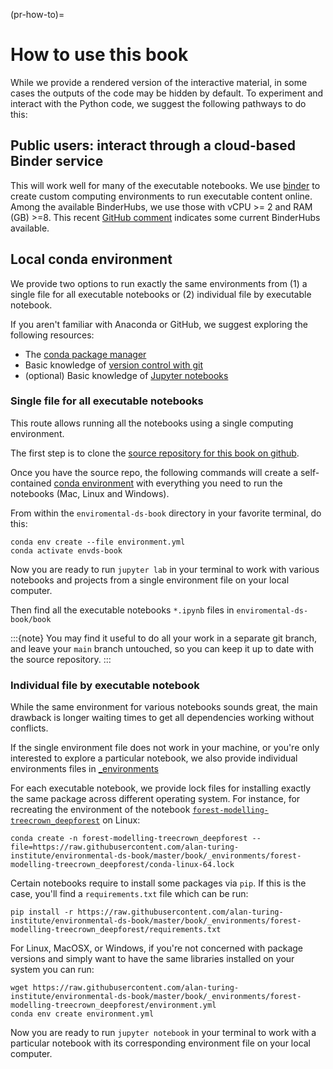 (pr-how-to)=
# How to use this book

While we provide a rendered version of the interactive material, in some cases the outputs of the code may be hidden by default. To experiment and interact with the Python code, we suggest the following pathways to do this:

## Public users: interact through a cloud-based Binder service 
This will work well for many of the executable notebooks. We use [binder](https://mybinder.readthedocs.io/en/latest/index.html) to create custom computing environments to run executable content online. Among the available BinderHubs, we use those with vCPU >= 2 and RAM (GB) >=8. This recent [GitHub comment](https://github.com/pangeo-data/pangeo-binder/issues/195#issuecomment-989107771) indicates some current BinderHubs available.   

## Local conda environment
We provide two options to run exactly the same environments from (1) a single file for all executable notebooks or (2) individual file by executable notebook. 

If you aren't familiar with Anaconda or GitHub, we suggest exploring the following resources:

* The [conda package manager](https://docs.conda.io/en/latest/)
* Basic knowledge of [version control with git](https://git-scm.com)
* (optional) Basic knowledge of [Jupyter notebooks](https://jupyter-notebook.readthedocs.io/en/stable/)

### Single file for all executable notebooks
This route allows running all the notebooks using a single computing environment. 

The first step is to clone the [source repository for this book on github](https://github.com/alan-turing-institute/environmental-ds-book).

Once you have the source repo, the following commands will create a self-contained
[conda environment](https://docs.conda.io/projects/conda/en/latest/user-guide/concepts/environments.html)
with everything you need to run the notebooks (Mac, Linux and Windows).

From within the `enviromental-ds-book` directory in your favorite terminal, do this:

```
conda env create --file environment.yml
conda activate envds-book
```

Now you are ready to run `jupyter lab` in your terminal to work with various notebooks and projects from a single environment file on your local computer.

Then find all the executable notebooks `*.ipynb` files in `enviromental-ds-book/book`

:::{note}
You may find it useful to do all your work in a separate git branch,  and leave your `main` branch untouched, so you can keep it up to date with the source repository.
:::

### Individual file by executable notebook
While the same environment for various notebooks sounds great, the main drawback is longer waiting times to get all dependencies working without conflicts. 

If the single environment file does not work in your machine, or you're only interested to explore a particular notebook, we also provide individual environments files in [_environments](./_environments)

For each executable notebook, we provide lock files for installing exactly the same package across different operating system. For instance, for recreating the environment of the notebook [`forest-modelling-treecrown_deepforest`](https://github.com/alan-turing-institute/environmental-ds-book/blob/master/book/forest/modelling/forest-modelling-treecrown_deepforest.ipynb) on Linux:

```
conda create -n forest-modelling-treecrown_deepforest --file=https://raw.githubusercontent.com/alan-turing-institute/environmental-ds-book/master/book/_environments/forest-modelling-treecrown_deepforest/conda-linux-64.lock
```

Certain notebooks require to install some packages via `pip`. If this is the case, you'll find a `requirements.txt` file which can be run:

```
pip install -r https://raw.githubusercontent.com/alan-turing-institute/environmental-ds-book/master/book/_environments/forest-modelling-treecrown_deepforest/requirements.txt
```

For Linux, MacOSX, or Windows, if you're not concerned with package versions and simply want to have the same libraries installed on your system you can run:

```
wget https://raw.githubusercontent.com/alan-turing-institute/environmental-ds-book/master/book/_environments/forest-modelling-treecrown_deepforest/environment.yml
conda env create environment.yml
```

Now you are ready to run `jupyter notebook` in your terminal to work with a particular notebook with its corresponding environment file on your local computer.